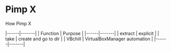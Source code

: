 # Pimp X

How Pimp X

|------|-------|
| Function | Purpose |
|------|-------|
| extract | explicit |
| take | create and go to dir |
| VBchill | VirtualBoxManager automation |
|------|-------|

